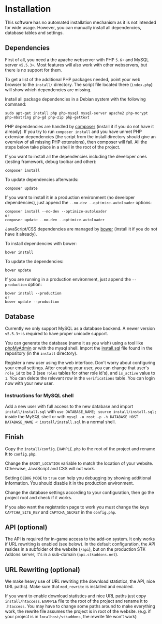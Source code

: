 # Installation
This software has no automated installation mechanism as it is not intended for wide
usage. However, you can manually install all dependencies, database tables and
settings.

## Dependencies
First of all, you need a the apache webserver with PHP `5.6+` and MySQL server `v5.5.3+`.
Most features will also work with other webservers, but there is no support for them.

To get a list of the additional PHP packages needed, point your web browser to the `install/` directory.
The script file located there (`index.php`) will show which dependencies are missing.

Install all package dependencies in a Debian system with the following command:
```
sudo apt-get install php php-mysql mysql-server apache2 php-mcrypt php-mbstring php-gd php-zip php-gettext
```

PHP dependencies are handled by [composer](https://getcomposer.org/) (install it if you do not have it already).
If you try to run `composer install` and you have unmet PHP extension dependencies
(the script from the install directory should give an overview of all missing PHP extensions), then composer will fail.
All the steps below take place in a shell in the root of the project.

If you want to install all the dependencies including the developer ones (testing framework, debug toolbar and other):

    composer install

To update dependencies afterwards:

    composer update


If you want to install it in a production environment (no developer dependencies),
just append the `--no-dev --optimize-autoloader` options:

    composer install --no-dev --optimize-autoloader
    or
    composer update --no-dev --optimize-autoloader


JavaScript/CSS dependencies are managed by [bower](http://bower.io/) (install it if you do not have it already).

To install dependencies with bower:

    bower install

To update the dependencies:

    bower update

If you are running in a production environment, just append the `--production` option:

    bower install --production
    or
    bower update --production


## Database
Currently we only support MySQL as a database backend. A newer version `v5.5.3+` is required to have proper unicode support.

You can generate the database (name it as you wish) using a tool like [phpMyAdmin](http://www.phpmyadmin.net/home_page/index.php) or with the mysql shell.
Import the [install.sql](install/install.sql) file found in the repository (in the `install` directory).

Register a new user using the web interface. Don't worry about configuring your email settings.
After creating your user, you can change that user's `role_id` to be 3 (see `roles` tables for other role id's), and `is_active` value to `1`.
You can delete the relevant row in the `verifications` table. You can login now with your new user.

### Instructions for MySQL shell
Add a new user with full access to the new database and import `install/install.sql` with ```use DATABASE_NAME; source install/install.sql;``` inside the MySQL shell
or with ```mysql -u root -p -h DATABASE_HOST DATABASE_NAME < install/install.sql``` in a normal shell.

## Finish
Copy the `install/config.EXAMPLE.php` to the root of the project and rename it to `config.php`.

Change the `$ROOT_LOCATION` variable to match the location of your website. Otherwise, JavaScript and CSS will not work.

Setting `DEBUG_MODE` to `true` can help you debugging by showing additional information. You should disable it in the production
environment. 

Change the database settings according to your configuration, then go the project root and check if it works.

If you also want the registration page to work you must change the keys `CAPTCHA_SITE_KEY` and `CAPTCHA_SECRET` in the `config.php`.

## API (optional)
The API is required for in-game access to the add-on system. It only works if URL rewriting is enabled (see below).
In the default configuration, the API resides in a subfolder of the website (`/api`), but on the production STK Addons server, it's in a sub-domain (`api.stkaddons.net`).

## URL Rewriting (optional)
We make heavy use of URL rewriting (the download statistics, the API, nice URL paths). Make sure that `mod_rewrite` is installed and enabled.

If you want to enable download statistics and nice URL paths just copy `install/htaccess.EXAMPLE` file to the root of the project
and rename it to `.htaccess`. You may have to change some paths around to make everything work, the rewrite file assumes the project is in root
of the website. (e.g. if your project is in `localhost/stkaddons`, the rewrite file won't work)
